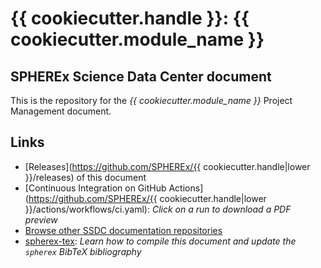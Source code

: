 # {{ cookiecutter.handle }}: {{ cookiecutter.module_name }}


## SPHEREx Science Data Center document

This is the repository for the *{{ cookiecutter.module_name }}* Project Management document.

## Links

- [Releases](https://github.com/SPHEREx/{{ cookiecutter.handle|lower }}/releases) of this document
- [Continuous Integration on GitHub Actions](https://github.com/SPHEREx/{{ cookiecutter.handle|lower }}/actions/workflows/ci.yaml): *Click on a run to download a PDF preview*
- [Browse other SSDC documentation repositories](https://github.com/search?q=topic%3Assdc-docs+org%3ASPHEREx&type=repositories)
- [spherex-tex](https://github.com/SPHEREx/spherex-tex): *Learn how to compile this document and update the `spherex` BibTeX bibliography*
